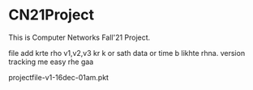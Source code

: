 # CN21Project
This is Computer Networks Fall'21 Project.

file add krte rho v1,v2,v3 kr k or sath data or time b likhte rhna. version tracking me easy rhe gaa

projectfile-v1-16dec-01am.pkt
